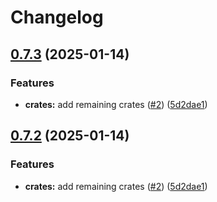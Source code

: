 # Changelog

## [0.7.3](https://github.com/AftermathFinance/aftermath-sdk-rust/compare/af-move-type-v0.7.2...af-move-type-v0.7.3) (2025-01-14)


### Features

* **crates:** add remaining crates ([#2](https://github.com/AftermathFinance/aftermath-sdk-rust/issues/2)) ([5d2dae1](https://github.com/AftermathFinance/aftermath-sdk-rust/commit/5d2dae1392de8ed6a5af63a0e559bd3416112b35))

## [0.7.2](https://github.com/AftermathFinance/aftermath-sdk-rust/compare/af-move-type-v0.7.1...af-move-type-v0.7.2) (2025-01-14)


### Features

* **crates:** add remaining crates ([#2](https://github.com/AftermathFinance/aftermath-sdk-rust/issues/2)) ([5d2dae1](https://github.com/AftermathFinance/aftermath-sdk-rust/commit/5d2dae1392de8ed6a5af63a0e559bd3416112b35))
